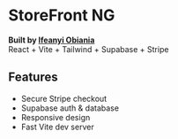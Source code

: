 # StoreFront NG

**Built by [Ifeanyi Obiania](https://github.com/IfeanyiMiracle21)**  
React + Vite + Tailwind + Supabase + Stripe

## Features
- Secure Stripe checkout
- Supabase auth & database
- Responsive design
- Fast Vite dev server